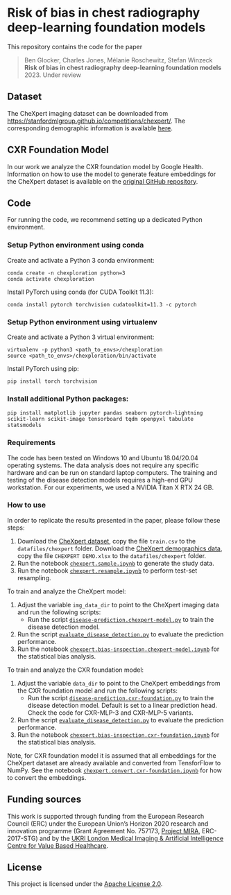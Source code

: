 # Risk of bias in chest radiography deep-learning foundation models

This repository contains the code for the paper
> Ben Glocker, Charles Jones, Mélanie Roschewitz, Stefan Winzeck  
> **Risk of bias in chest radiography deep-learning foundation models**
> 2023. Under review

## Dataset

The CheXpert imaging dataset can be downloaded from https://stanfordmlgroup.github.io/competitions/chexpert/. The corresponding demographic information is available [here](https://stanfordaimi.azurewebsites.net/datasets/192ada7c-4d43-466e-b8bb-b81992bb80cf).

## CXR Foundation Model

In our work we analyze the CXR foundation model by Google Health. Information on how to use the model to generate feature embeddings for the CheXpert dataset is available on the [original GitHub repository](https://github.com/Google-Health/imaging-research/tree/master/cxr-foundation).

## Code

For running the code, we recommend setting up a dedicated Python environment.

### Setup Python environment using conda

Create and activate a Python 3 conda environment:

   ```shell
   conda create -n chexploration python=3
   conda activate chexploration
   ```
   
Install PyTorch using conda (for CUDA Toolkit 11.3):
   
   ```shell
   conda install pytorch torchvision cudatoolkit=11.3 -c pytorch
   ```
   
### Setup Python environment using virtualenv

Create and activate a Python 3 virtual environment:

   ```shell
   virtualenv -p python3 <path_to_envs>/chexploration
   source <path_to_envs>/chexploration/bin/activate
   ```
   
Install PyTorch using pip:
   
   ```shell
   pip install torch torchvision
   ```
   
### Install additional Python packages:
   
   ```shell
   pip install matplotlib jupyter pandas seaborn pytorch-lightning scikit-learn scikit-image tensorboard tqdm openpyxl tabulate statsmodels
   ```

### Requirements

The code has been tested on Windows 10 and Ubuntu 18.04/20.04 operating systems. The data analysis does not require any specific hardware and can be run on standard laptop computers. The training and testing of the disease detection models requires a high-end GPU workstation. For our experiments, we used a NVIDIA Titan X RTX 24 GB.

### How to use

In order to replicate the results presented in the paper, please follow these steps:

1. Download the [CheXpert dataset](https://stanfordmlgroup.github.io/competitions/chexpert/), copy the file `train.csv` to the `datafiles/chexpert` folder. Download the [CheXpert demographics data](https://stanfordaimi.azurewebsites.net/datasets/192ada7c-4d43-466e-b8bb-b81992bb80cf), copy the file `CHEXPERT DEMO.xlsx` to the `datafiles/chexpert` folder.
2. Run the notebook [`chexpert.sample.ipynb`](notebooks/chexpert.sample.ipynb) to generate the study data.
3. Run the notebook [`chexpert.resample.ipynb`](notebooks/chexpert.resample.ipynb) to perform test-set resampling.

To train and analyze the CheXpert model:

1. Adjust the variable `img_data_dir` to point to the CheXpert imaging data and run the following scripts:
   - Run the script [`disease-prediction.chexpert-model.py`](prediction/disease-prediction.chexpert-model.py) to train the disease detection model.
2. Run the script [`evaluate_disease_detection.py`](notebooks/evaluate_disease_detection.py) to evaluate the prediction performance.
3. Run the notebook [`chexpert.bias-inspection.chexpert-model.ipynb`](notebooks/chexpert.bias-inspection.chexpert-model.ipynb) for the statistical bias analysis.

To train and analyze the CXR foundation model:

1. Adjust the variable `data_dir` to point to the CheXpert embeddings from the CXR foundation model and run the following scripts:
   - Run the script [`disease-prediction.cxr-foundation.py`](prediction/disease-prediction.cxr-foundation.py) to train the disease detection model. Default is set to a linear prediction head. Check the code for CXR-MLP-3 and CXR-MLP-5 variants.
2. Run the script [`evaluate_disease_detection.py`](notebooks/evaluate_disease_detection.py) to evaluate the prediction performance.
3. Run the notebook [`chexpert.bias-inspection.cxr-foundation.ipynb`](notebooks/chexpert.bias-inspection.cxr-foundation.ipynb) for the statistical bias analysis.

Note, for CXR foundation model it is assumed that all embeddings for the CheXpert dataset are already available and converted from TensforFlow to NumPy. See the notebook [`chexpert.convert.cxr-foundation.ipynb`](notebooks/chexpert.convert.cxr-foundation.ipynb) for how to convert the embeddings.

## Funding sources
This work is supported through funding from the European Research Council (ERC) under the European Union’s Horizon 2020 research and innovation programme (Grant Agreement No. 757173, [Project MIRA](https://www.project-mira.eu), ERC-2017-STG) and by the [UKRI London Medical Imaging & Artificial Intelligence Centre for Value Based Healthcare](https://www.aicentre.co.uk/).

## License
This project is licensed under the [Apache License 2.0](LICENSE).
